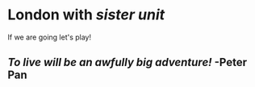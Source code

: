 # London with *sister unit*
If we are going let's play!
## _To live will be an awfully big *adventure!*_ -Peter Pan
